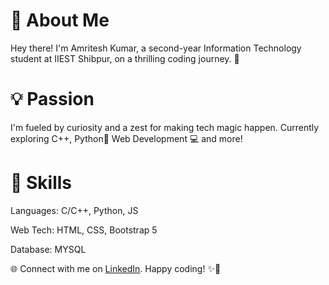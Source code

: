 # 👋 About Me

Hey there! I'm Amritesh Kumar, a second-year Information Technology student at IIEST Shibpur, on a thrilling coding journey. 🚀

# 💡 Passion

I'm fueled by curiosity and a zest for making tech magic happen. Currently exploring C++, Python🐍 Web Development 💻 and more!

#  🔧 Skills

Languages: C/C++, Python, JS

Web Tech: HTML, CSS, Bootstrap 5

Database: MYSQL

🌐 Connect with me on <a href="https://www.linkedin.com/in/amritesh-kumar-773b9929">LinkedIn</a>. Happy coding! ✨🚀
  <br>
 
<!--
**AmriteshKr24/AmriteshKr24** is a ✨ _special_ ✨ repository because its `README.md` (this file) appears on your GitHub profile.

Here are some ideas to get you started:

- 🔭 I’m currently working on ...
- 🌱 I’m currently learning ...
- 👯 I’m looking to collaborate on ...
- 🤔 I’m looking for help with ...
- 💬 Ask me about ...
- 📫 How to reach me: ...
- 😄 Pronouns: ...
- ⚡ Fun fact: ...
-->

